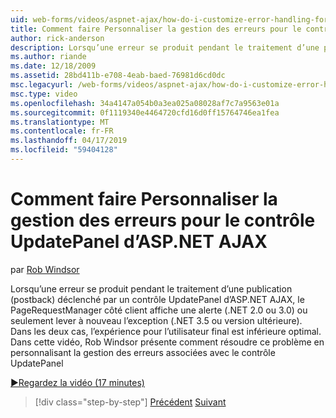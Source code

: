 ```yaml
---
uid: web-forms/videos/aspnet-ajax/how-do-i-customize-error-handling-for-the-aspnet-ajax-updatepanel
title: Comment faire Personnaliser la gestion des erreurs pour le contrôle UpdatePanel d’ASP.NET AJAX | Microsoft Docs
author: rick-anderson
description: Lorsqu’une erreur se produit pendant le traitement d’une publication (postback) déclenché par un contrôle UpdatePanel d’ASP.NET AJAX, le PageRequestManager côté client affiche une alerte (. NE....
ms.author: riande
ms.date: 12/18/2009
ms.assetid: 28bd411b-e708-4eab-baed-76981d6cd0dc
msc.legacyurl: /web-forms/videos/aspnet-ajax/how-do-i-customize-error-handling-for-the-aspnet-ajax-updatepanel
msc.type: video
ms.openlocfilehash: 34a4147a054b0a3ea025a08028af7c7a9563e01a
ms.sourcegitcommit: 0f1119340e4464720cfd16d0ff15764746ea1fea
ms.translationtype: MT
ms.contentlocale: fr-FR
ms.lasthandoff: 04/17/2019
ms.locfileid: "59404128"
---
```

# <a name="how-do-i-customize-error-handling-for-the-aspnet-ajax-updatepanel"></a>Comment faire Personnaliser la gestion des erreurs pour le contrôle UpdatePanel d’ASP.NET AJAX

par [Rob Windsor](https://twitter.com/robwindsor)

Lorsqu’une erreur se produit pendant le traitement d’une publication (postback) déclenché par un contrôle UpdatePanel d’ASP.NET AJAX, le PageRequestManager côté client affiche une alerte (.NET 2.0 ou 3.0) ou seulement lever à nouveau l’exception (.NET 3.5 ou version ultérieure). Dans les deux cas, l’expérience pour l’utilisateur final est inférieure optimal. Dans cette vidéo, Rob Windsor présente comment résoudre ce problème en personnalisant la gestion des erreurs associées avec le contrôle UpdatePanel

[&#9654;Regardez la vidéo (17 minutes)](https://channel9.msdn.com/Blogs/ASP-NET-Site-Videos/how-do-i-customize-error-handling-for-the-aspnet-ajax-updatepanel)

> [!div class="step-by-step"]
> [Précédent](set-up-your-development-environment-for-aspnet-20.md)
> [Suivant](how-do-i-use-aspnet-ajax-client-templates.md)
